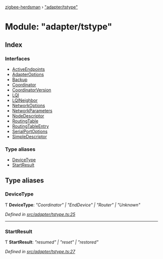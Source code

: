 [zigbee-herdsman](../README.md) › ["adapter/tstype"](_adapter_tstype_.md)

# Module: "adapter/tstype"

## Index

### Interfaces

* [ActiveEndpoints](../interfaces/_adapter_tstype_.activeendpoints.md)
* [AdapterOptions](../interfaces/_adapter_tstype_.adapteroptions.md)
* [Backup](../interfaces/_adapter_tstype_.backup.md)
* [Coordinator](../interfaces/_adapter_tstype_.coordinator.md)
* [CoordinatorVersion](../interfaces/_adapter_tstype_.coordinatorversion.md)
* [LQI](../interfaces/_adapter_tstype_.lqi.md)
* [LQINeighbor](../interfaces/_adapter_tstype_.lqineighbor.md)
* [NetworkOptions](../interfaces/_adapter_tstype_.networkoptions.md)
* [NetworkParameters](../interfaces/_adapter_tstype_.networkparameters.md)
* [NodeDescriptor](../interfaces/_adapter_tstype_.nodedescriptor.md)
* [RoutingTable](../interfaces/_adapter_tstype_.routingtable.md)
* [RoutingTableEntry](../interfaces/_adapter_tstype_.routingtableentry.md)
* [SerialPortOptions](../interfaces/_adapter_tstype_.serialportoptions.md)
* [SimpleDescriptor](../interfaces/_adapter_tstype_.simpledescriptor.md)

### Type aliases

* [DeviceType](_adapter_tstype_.md#devicetype)
* [StartResult](_adapter_tstype_.md#startresult)

## Type aliases

###  DeviceType

Ƭ **DeviceType**: *"Coordinator" | "EndDevice" | "Router" | "Unknown"*

*Defined in [src/adapter/tstype.ts:25](https://github.com/Koenkk/zigbee-herdsman/blob/master/src/src/adapter/tstype.ts#L25)*

___

###  StartResult

Ƭ **StartResult**: *"resumed" | "reset" | "restored"*

*Defined in [src/adapter/tstype.ts:27](https://github.com/Koenkk/zigbee-herdsman/blob/master/src/src/adapter/tstype.ts#L27)*
